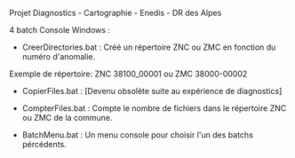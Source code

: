 
Projet Diagnostics - Cartographie - Enedis - DR des Alpes

4 batch Console Windows :

* CreerDirectories.bat : Créé un répertoire ZNC ou ZMC en fonction du numéro d'anomalie.

Exemple de répertoire: ZNC 38100_00001 ou ZMC 38000-00002

* CopierFiles.bat : [Devenu obsolète suite au expérience de diagnostics]

* CompterFiles.bat : Compte le nombre de fichiers dans le répertoire ZNC ou ZMC de la commune.

* BatchMenu.bat : Un menu console pour choisir l'un des batchs pércédents.

